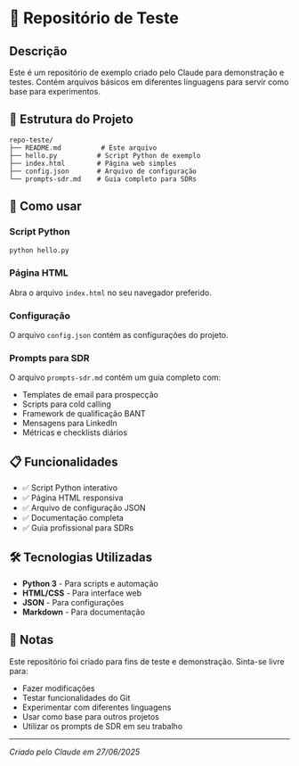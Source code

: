 # 🧪 Repositório de Teste

## Descrição

Este é um repositório de exemplo criado pelo Claude para demonstração e testes. Contém arquivos básicos em diferentes linguagens para servir como base para experimentos.

## 📁 Estrutura do Projeto

```
repo-teste/
├── README.md          # Este arquivo
├── hello.py          # Script Python de exemplo
├── index.html        # Página web simples
├── config.json       # Arquivo de configuração
└── prompts-sdr.md    # Guia completo para SDRs
```

## 🚀 Como usar

### Script Python
```bash
python hello.py
```

### Página HTML
Abra o arquivo `index.html` no seu navegador preferido.

### Configuração
O arquivo `config.json` contém as configurações do projeto.

### Prompts para SDR
O arquivo `prompts-sdr.md` contém um guia completo com:
- Templates de email para prospecção
- Scripts para cold calling
- Framework de qualificação BANT
- Mensagens para LinkedIn
- Métricas e checklists diários

## 📋 Funcionalidades

- ✅ Script Python interativo
- ✅ Página HTML responsiva
- ✅ Arquivo de configuração JSON
- ✅ Documentação completa
- ✅ Guia profissional para SDRs

## 🛠️ Tecnologias Utilizadas

- **Python 3** - Para scripts e automação
- **HTML/CSS** - Para interface web
- **JSON** - Para configurações
- **Markdown** - Para documentação

## 📝 Notas

Este repositório foi criado para fins de teste e demonstração. Sinta-se livre para:

- Fazer modificações
- Testar funcionalidades do Git
- Experimentar com diferentes linguagens
- Usar como base para outros projetos
- Utilizar os prompts de SDR em seu trabalho

---

*Criado pelo Claude em 27/06/2025*
